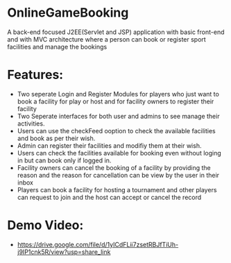 # OnlineGameBooking
A back-end  focused J2EE(Servlet and JSP) application with basic front-end and with MVC architecture where a person can book or register sport facilities and manage the bookings 
# Features:
 - Two seperate Login and Register Modules for players who just want to book a facility for play or host and for facility owners to register their facility
 - Two Seperate interfaces for both user and admins to see manage their activities.
- Users can use the checkFeed ooption to check the available facilities and book as per their wish.
- Admin can register their facilities and modifiy them at their wish.
- Users can check the facilities available for booking even without loging in but can book only if logged in.
- Facility owners can cancel the booking of a facility by providing the reason and the reason for cancellation can be view by the user in their inbox
- Players can book a facility for hosting a tournament and other players can request to join and the host can accept or cancel the record 
# Demo Video:
- https://drive.google.com/file/d/1yICdFLii7zsetRBJfTiUh-j9IP1cnk5R/view?usp=share_link
